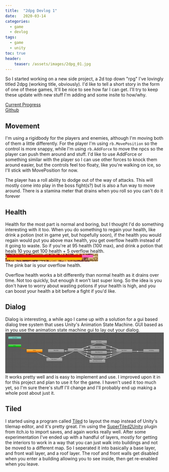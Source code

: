```yaml
---
title:  "2dpg Devlog 1"
date:   2020-03-14
categories:
  - game
  - devlog
tags:
  - game
  - unity
toc: true
header:
    teaser: /assets/images/2dpg_01.jpg
---
```


So I started working on a new side project, a 2d top down "rpg" I've lovingly titled 2dpg (working title, obviously). I'd like to tell a short story in the form of one of these games, It'll be nice to see how far I can get. I'll try to keep these update with new stuff I'm adding and some insite to how/why.

[Current Progress][progress]
<br>[Github][repo]

## Movement
I'm using a rigidbody for the players and enemies, although I'm moving both of them a little differently. For the player I'm using `rb.MovePosition` so the control is more snappy, while I'm using `rb.AddForce` to move the npcs so the player can push them around and stuff. I'd like to use AddForce or something similar with the player so I can use other forces to knock them around easier, but the controls feel too floaty, like you're walking on ice, so I'll stick with MovePosition for now.

The player has a roll ability to dodge out of the way of attacks. This will mostly come into play in the boss fight(s?) but is also a fun way to move around. There is a stamina meter that drains when you roll so you can't do it forever

## Health
Health for the most part is normal and boring, but I thought I'd do something interesting with it too. When you do something to regain your health, like drink a potion (not in game yet, but hopefully soon), if the health you would regain would put you above max health, you get overflow health instead of it going to waste. So if you're at 95 health (100 max), and drink a potion that heals 10 you get 100 health + 5 overflow health.
<br>![overflow][overflow]
<br> The pink bar is your overflow health.

Overflow health works a bit differently than normal health as it drains over time. Not too quickly, but enough it won't last super long. So the idea is you don't have to worry about wasting potions if your health is high, and you can boost your health a bit before a fight if you'd like.

## Dialog
Dialog is interesting, a while ago I came up with a solution for a gui based dialog tree system that uses Unity's Animation State Machine. GUI based as in you use the animation state machine gui to lay out your dialog.
![alt text][dialog]
It works pretty well and is easy to implement and use. I improved upon it in for this project and plan to use it for the game. I haven't used it too much yet, so I'm sure there's stuff I'll change and I'll probably end up making a whole post about just it.

## Tiled
I started using a program called [Tiled](https://www.mapeditor.org/) to layout the map instead of Unity's tilemap editor, and it's pretty great. I'm using the [SuperTiled2Unity](https://seanba.itch.io/supertiled2unity) plugin from itch.io to import saves, and again works really well. After some experimentation I've ended up with a handful of layers, mostly for getting the interiors to work in a way that you can just walk into buildings and not be moved to a different map. So I seperated it into basically a base layer, and front wall layer, and a roof layer. The roof and front walls get disabled when you enter a building allowing you to see inside, then get re-enabled when you leave.

[progress]: https://twitter.com/GenaralSkar/status/1253097299200184321
[dialog]: /assets/images/2dpg/dialog.jpg
[overflow]: /assets/images/2dpg/overflowHealth.jpg
[repo]: https://github.com/genaralskar/Personal-Projects/tree/UnityStuff/Unity%20Projects/2dpg